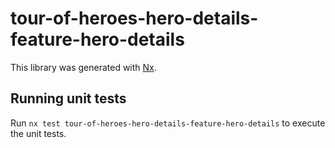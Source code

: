 # tour-of-heroes-hero-details-feature-hero-details

This library was generated with [Nx](https://nx.dev).

## Running unit tests

Run `nx test tour-of-heroes-hero-details-feature-hero-details` to execute the unit tests.
